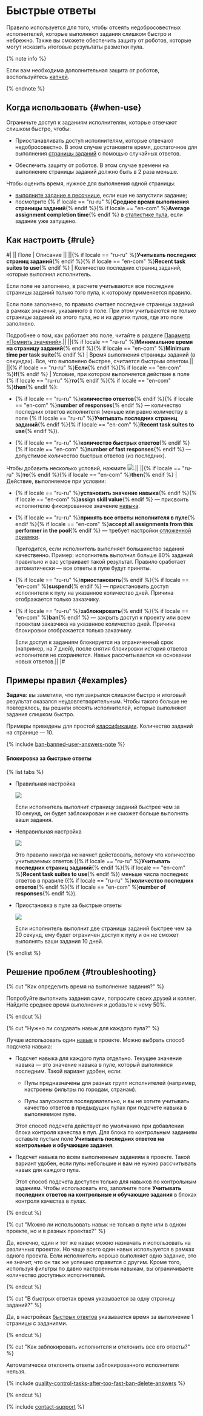 # Быстрые ответы

Правило используется для того, чтобы отсеять недобросовестных исполнителей, которые выполняют задания слишком быстро и небрежно. Также вы сможете обеспечить защиту от роботов, которые могут исказить итоговые результаты разметки пула.

{% note info %}

Если вам необходима дополнительная защита от роботов, воспользуйтесь [капчей](captcha.md).

{% endnote %}


## Когда использовать {#when-use}

Ограничьте доступ к заданиям исполнителям, которые отвечают слишком быстро, чтобы:

- Приостанавливать доступ исполнителям, которые отвечают недобросовестно. В этом случае установите время, достаточное для выполнения [страницы заданий](../../glossary.md#task-page) с помощью случайных ответов.

- Обеспечить защиту от роботов. В этом случае времени на выполнение страницы заданий должно быть в 2 раза меньше.


Чтобы оценить время, нужное для выполнения одной страницы:

- [выполните задание в песочнице](sandbox.md#self), если еще не запустили задание;
- посмотрите {% if locale == "ru-ru" %}**Среднее время выполнения страницы заданий**{% endif %}{% if locale == "en-com" %}**Average assignment completion time**{% endif %} в [статистике пула](pool_statistic-pool.md#avgtime), если задание уже запущено.

## Как настроить {#rule}

#|
|| Поле | Описание ||
||{% if locale == "ru-ru" %}**Учитывать последних страниц заданий**{% endif %}{% if locale == "en-com" %}**Recent task suites to use**{% endif %} | Количество последних страниц заданий, которые выполнил исполнитель.

Если поле не заполнено, в расчете учитываются все последние страницы заданий только того пула, к которому применяется правило.

Если поле заполнено, то правило считает последние страницы заданий в рамках значения, указанного в поле. При этом учитываются не только страницы заданий из этого пула, но и из других пулов, где это поле заполнено.

Подробнее о том, как работает это поле, читайте в разделе [Параметр «Помнить значений»](remember-values.md).||
||{% if locale == "ru-ru" %}**Минимальное время на страницу заданий**{% endif %}{% if locale == "en-com" %}**Minimum time per task suite**{% endif %} | Время выполнения страницы заданий (в секундах). Все, что выполнено быстрее, считается быстрым ответом.||
||{% if locale == "ru-ru" %}**Если**{% endif %}{% if locale == "en-com" %}**If**{% endif %} | Условие, при котором выполняется действие в поле {% if locale == "ru-ru" %}**то**{% endif %}{% if locale == "en-com" %}**then**{% endif %}:

- {% if locale == "ru-ru" %}**количество ответов**{% endif %}{% if locale == "en-com" %}**number of responses**{% endif %} — количество последних ответов исполнителя (меньше или равно количеству в поле {% if locale == "ru-ru" %}**Учитывать последних страниц заданий**{% endif %}{% if locale == "en-com" %}**Recent task suites to use**{% endif %}).

- {% if locale == "ru-ru" %}**количество быстрых ответов**{% endif %}{% if locale == "en-com" %}**number of fast responses**{% endif %} — допустимое количество быстрых ответов (из последних).

Чтобы добавить несколько условий, нажмите ![](../_images/add.svg).||
||{% if locale == "ru-ru" %}**то**{% endif %}{% if locale == "en-com" %}**then**{% endif %} | Действие, выполняемое при условии:

- {% if locale == "ru-ru" %}**установить значение навыка**{% endif %}{% if locale == "en-com" %}**assign skill value**{% endif %} — присвоить исполнителю фиксированное значение [навыка](nav.md).

- {% if locale == "ru-ru" %}**принять все ответы исполнителя в пуле**{% endif %}{% if locale == "en-com" %}**accept all assignments from this performer in the pool**{% endif %} — требует настройки [отложенной приемки](offline-accept.md).

    Пригодится, если исполнитель выполняет большинство заданий качественно. Пример: исполнитель выполнил больше 80% заданий правильно и вас устраивает такой результат. Правило сработает автоматически — все ответы в пуле будут приняты.

- {% if locale == "ru-ru" %}**приостановить**{% endif %}{% if locale == "en-com" %}**suspend**{% endif %} — приостановить доступ исполнителя к пулу на указанное количество дней. Причина отображается только заказчику.

- {% if locale == "ru-ru" %}**заблокировать**{% endif %}{% if locale == "en-com" %}**ban**{% endif %} — закрыть доступ к проекту или всем проектам заказчика на указанное количество дней. Причина блокировки отображается только заказчику.

    Если доступ к заданиям блокируется на ограниченный срок (например, на 7 дней), после снятия блокировки история ответов исполнителя не сохраняется. Навык рассчитывается на основании новых ответов.||
|#

## Примеры правил {#examples}

**Задача**: вы заметили, что пул закрылся слишком быстро и итоговый результат оказался неудовлетворительным. Чтобы такого больше не повторялось, вы решили отсеять исполнителей, которые выполняют задания слишком быстро.

Примеры приведены для простой [классификации](categorization.md). Количество заданий на странице — 10.

{% include [ban-banned-user-answers-note](../_includes/concepts/ban/id-ban/banned-user-answers-note.md) %}


#### Блокировка за быстрые ответы

{% list tabs %}

- Правильная настройка

  ![](../_images/control-rules/quick-answers/qcr-quick_answers_example1.png)

  Если исполнитель выполнит страницу заданий быстрее чем за 10 секунд, он будет заблокирован и не сможет больше выполнять ваши задания.

- Неправильная настройка

  ![](../_images/control-rules/quick-answers/qcr-quick_answers_example1_1.png)

  Это правило никогда не начнет действовать, потому что количество учитываемых ответов ({% if locale == "ru-ru" %}**Учитывать последних страниц заданий**{% endif %}{% if locale == "en-com" %}**Recent task suites to use**{% endif %}) меньше числа последних ответов в правиле ({% if locale == "ru-ru" %}**количество последних ответов**{% endif %}{% if locale == "en-com" %}**number of responses**{% endif %}).

- Приостановка в пуле за быстрые ответы

  ![](../_images/control-rules/quick-answers/qcr-quick_answers_example2.png)

  Если исполнитель выполнит две страницы заданий быстрее чем за 20 секунд, ему будет ограничен доступ к пулу и он не сможет выполнять ваши задания 10 дней.

{% endlist %}

## Решение проблем {#troubleshooting}

{% cut "Как определить время на выполнение задания?" %}

Попробуйте выполнить задания сами, попросите своих друзей и коллег. Найдите среднее время выполнения и добавьте к нему 50%.

{% endcut %}

{% cut "Нужно ли создавать навык для каждого пула?" %}

Лучше использовать один [навык](../../glossary.md#skill) в проекте. Можно выбрать способ подсчета навыка:

- Подсчет навыка для каждого пула отдельно. Текущее значение навыка — это значение навыка в пуле, который выполнялся последним. Такой вариант удобен, если:

    - Пулы предназначены для разных групп исполнителей (например, настроены фильтры по городам, странам).

    - Пулы запускаются последовательно, и вы не хотите учитывать качество ответов в предыдущих пулах при подсчете навыка в выполняемом пуле.

    Этот способ подсчета действует по умолчанию при добавлении блока контроля качества в пул. Для блока по контрольным заданиям оставьте пустым поле **Учитывать последних ответов на контрольные и обучающие задания**.

- Подсчет навыка по всем выполненным заданиям в проекте. Такой вариант удобен, если пулы небольшие и вам не нужно рассчитывать навык для каждого пула.

    Этот способ подсчета доступен только для навыков по контрольным заданиям. Чтобы использовать его, заполните поле **Учитывать последних ответов на контрольные и обучающие задания** в блоках контроля качества в пулах.

{% endcut %}

{% cut "Можно ли использовать навык не только в пуле или в одном проекте, но и в разных проектах?" %}

Да, конечно, один и тот же навык можно назначать и использовать на различных проектах. Но чаще всего один навык используется в рамках одного проекта. Если исполнитель хорошо выполняет одно задание, это не значит, что он так же успешно справится с другим. Кроме того, используя фильтры по давно настроенным навыкам, вы ограничиваете количество доступных исполнителей.

{% endcut %}

{% cut "В быстрых ответах время указывается за одну страницу заданий?" %}

Да, в настройках [быстрых ответов](quick-answers.md) указывается время за выполнение 1 страницы с заданиями.

{% endcut %}

{% cut "Как заблокировать исполнителя и отклонить все его ответы?" %}

Автоматически отклонить ответы заблокированного исполнителя нельзя.

{% include [quality-control-tasks-after-too-fast-ban-delete-answers](../_includes/troubleshooting/pool-setup/id-quality-control/tasks-after-too-fast-ban-delete-answers.md) %}

{% endcut %}

{% include [contact-support](../_includes/contact-support-help.md) %}